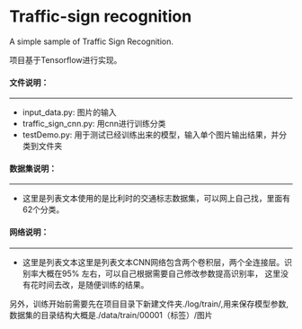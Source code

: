 # Traffic-sign recognition
A simple sample of Traffic Sign Recognition.

项目基于Tensorflow进行实现。

#### 文件说明：
---
*    input_data.py:  图片的输入
*    traffic_sign_cnn.py:  用cnn进行训练分类
*    testDemo.py:  用于测试已经训练出来的模型，输入单个图片输出结果，并分类到文件夹


#### 数据集说明：
---
*    这里是列表文本使用的是比利时的交通标志数据集，可以网上自己找，里面有62个分类。

#### 网络说明：
---
*    这里是列表文本这里是列表文本CNN网络包含两个卷积层，两个全连接层。识别率大概在95% 左右，可以自己根据需要自己修改参数提高识别率，
这里没有花时间去改，是随便训练的结果。




另外，训练开始前需要先在项目目录下新建文件夹./log/train/,用来保存模型参数,数据集的目录结构大概是./data/train/00001（标签）/图片